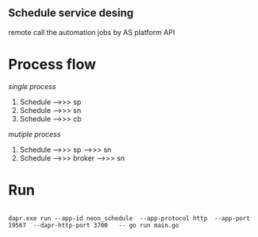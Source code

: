 Schedule service desing
----------------------------
remote call the automation jobs by AS platform API

# Process flow

*single process*
1. Schedule -->>> sp 
2. Schedule -->>> sn
3. Schedule -->>> cb


*mutiple process*
1. Schedule -->>> sp -->>> sn
2. Schedule -->>> broker -->>> sn 


# Run

```shell

dapr.exe run --app-id neon_schedule  --app-protocol http  --app-port 19567  --dapr-http-port 3700   -- go run main.go

```

